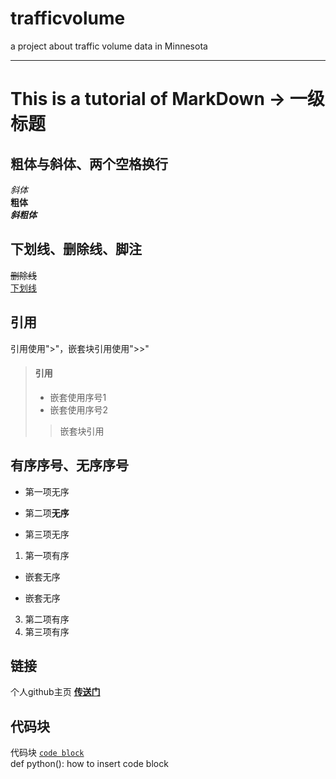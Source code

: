 # trafficvolume
a project about traffic volume data in Minnesota

***

# This is a tutorial of MarkDown -> 一级标题
## 粗体与斜体、两个空格换行
*斜体*  
**粗体**  
***斜粗体***  

## 下划线、删除线、脚注
~~删除线~~  
<u>下划线</u>  
[^脚注]: 你是个傻子  

## 引用
引用使用">"，嵌套块引用使用">>"
> #### 引用
> - 嵌套使用序号1
> - 嵌套使用序号2
>> 嵌套块引用  

## 有序序号、无序序号
* 第一项无序  
+ 第二项**无序**  
- 第三项无序  

1. 第一项有序
- 嵌套无序
+ 嵌套无序
3. 第二项有序  
4. 第三项有序  


## 链接
个人github主页 **[传送门](https://github.com/jollykuoo)**  

## 代码块
代码块 [`code block`]()  
    def python():
    how to insert code block
